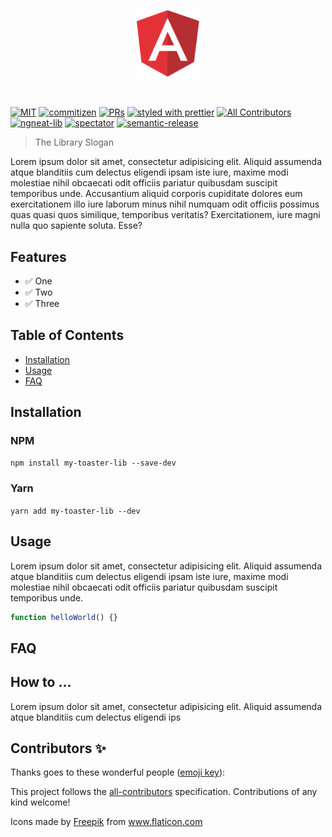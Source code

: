 <p align="center">
 <img width="20%" height="20%" src="./logo.svg">
</p>

<br />

[![MIT](https://img.shields.io/packagist/l/doctrine/orm.svg?style=flat-square)]()
[![commitizen](https://img.shields.io/badge/commitizen-friendly-brightgreen.svg?style=flat-square)]()
[![PRs](https://img.shields.io/badge/PRs-welcome-brightgreen.svg?style=flat-square)]()
[![styled with prettier](https://img.shields.io/badge/styled_with-prettier-ff69b4.svg?style=flat-square)](https://github.com/prettier/prettier)
[![All Contributors](https://img.shields.io/badge/all_contributors-0-orange.svg?style=flat-square)](#contributors-)
[![ngneat-lib](https://img.shields.io/badge/made%20with-%40ngneat%2Flib-ad1fe3?logo=angular)](https://github.com/ngneat/lib)
[![spectator](https://img.shields.io/badge/tested%20with-spectator-2196F3.svg?style=flat-square)]()
[![semantic-release](https://img.shields.io/badge/%20%20%F0%9F%93%A6%F0%9F%9A%80-semantic--release-e10079.svg)](https://github.com/semantic-release/semantic-release)

> The Library Slogan

Lorem ipsum dolor sit amet, consectetur adipisicing elit. Aliquid assumenda atque blanditiis cum delectus eligendi ipsam iste iure, maxime modi molestiae nihil obcaecati odit officiis pariatur quibusdam suscipit temporibus unde.
Accusantium aliquid corporis cupiditate dolores eum exercitationem illo iure laborum minus nihil numquam odit officiis possimus quas quasi quos similique, temporibus veritatis? Exercitationem, iure magni nulla quo sapiente soluta. Esse?

## Features

- ✅ One
- ✅ Two
- ✅ Three

## Table of Contents

- [Installation](#installation)
- [Usage](#usage)
- [FAQ](#faq)

## Installation

### NPM

`npm install my-toaster-lib --save-dev`

### Yarn

`yarn add my-toaster-lib --dev`

## Usage

Lorem ipsum dolor sit amet, consectetur adipisicing elit. Aliquid assumenda atque blanditiis cum delectus eligendi ipsam iste iure, maxime modi molestiae nihil obcaecati odit officiis pariatur quibusdam suscipit temporibus unde.

```ts
function helloWorld() {}
```

## FAQ

## How to ...

Lorem ipsum dolor sit amet, consectetur adipisicing elit. Aliquid assumenda atque blanditiis cum delectus eligendi ips

## Contributors ✨

Thanks goes to these wonderful people ([emoji key](https://allcontributors.org/docs/en/emoji-key)):

<!-- ALL-CONTRIBUTORS-LIST:START - Do not remove or modify this section -->
<!-- prettier-ignore-start -->
<!-- markdownlint-disable -->
<!-- markdownlint-enable -->
<!-- prettier-ignore-end -->

<!-- ALL-CONTRIBUTORS-LIST:END -->

This project follows the [all-contributors](https://github.com/all-contributors/all-contributors) specification. Contributions of any kind welcome!

<div>Icons made by <a href="http://www.freepik.com/" title="Freepik">Freepik</a> from <a href="https://www.flaticon.com/" title="Flaticon">www.flaticon.com</a></div>
